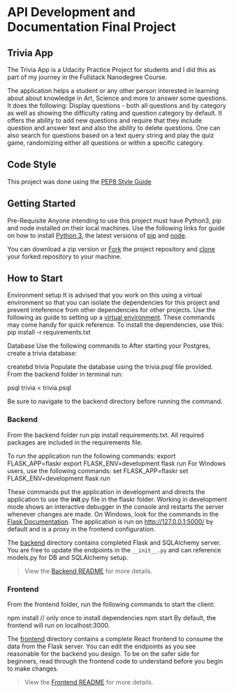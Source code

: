 # API Development and Documentation Final Project

## Trivia App
The Trivia App is a Udacity Practice Project for students and I did this as part of my journey in the Fullstack Nanodegree Course.

The application helps a student or any other person interested in learning about about knowledge in Art, Science and more to answer some questions. It does the following:
Display questions - both all questions and by category as well as showing the difficulty rating and question category by default.
It  offers the ability to add new questions and require that they include question and answer text and also the ability to delete questions.
One can also search for questions based on a text query string and play the quiz game, randomizing either all questions or within a specific category.

## Code Style
This project was done using the [PEP8 Style Guide](https://peps.python.org/pep-0008/)

## Getting Started
Pre-Requisite
Anyone intending to use this project must have Python3, pip and node installed on their local machines. Use the following links for guide on how to install [Python 3](https://docs.python.org/3/using/windows.html), the latest versions of [pip](https://packaging.python.org/en/latest/tutorials/installing-packages/) and [node](https://nodejs.org/en/download/).

You can download a zip version or [Fork](https://help.github.com/en/articles/fork-a-repo) the project repository and [clone](https://help.github.com/en/articles/cloning-a-repository) your forked repository to your machine.

## How to Start

Environment setup
It is advised that you work on this using a virtual environment so that you can isolate the dependencies for this project and prevent inteference from other dependencies for other projects.
Use the following as guide to setting up a [virtual environment](https://packaging.python.org/en/latest/guides/installing-using-pip-and-virtual-environments/#creating-a-virtual-environment).
These commands may come handy for quick reference.
To install the dependencies, use this:
pip install -r requirements.txt

Database
Use the following commands to 
After starting your Postgres, create a trivia database:

createbd trivia
Populate the database using the trivia.psql file provided. From the backend folder in terminal run:

psql trivia < trivia.psql

Be sure to navigate to the backend directory before running the command.
### Backend
From the backend folder run pip install requirements.txt. All required packages are included in the requirements file.

To run the application run the following commands:
export FLASK_APP=flaskr
export FLASK_ENV=development
flask run
For Windows users, use the following commands:
set FLASK_APP=flaskr
set FLASK_ENV=development
flask run

These commands put the application in development and directs the application to use the __init__.py file in the flaskr folder. Working in development mode shows an interactive debugger in the console and restarts the server whenever changes are made. On Windows, look for the commands in the [Flask Documentation](https://flask.palletsprojects.com/en/1.0.x/tutorial/factory/).
The application is run on http://127.0.0.1:5000/ by default and is a proxy in the frontend configuration.


The [backend](./backend/README.md) directory contains completed Flask and SQLAlchemy server. You are free to update the endpoints in the  `__init__.py` and can reference models.py for DB and SQLAlchemy setup. 

> View the [Backend README](./backend/README.md) for more details.

### Frontend
From the frontend folder, run the following commands to start the client:

npm install // only once to install dependencies
npm start 
By default, the frontend will run on localhost:3000.

The [frontend](./frontend/README.md) directory contains a complete React frontend to consume the data from the Flask server. You can edit the endpoints as you see reasonable for the backend you design. To be on the safer side for beginners, read through the frontend code to understand before you begin to make changes.

> View the [Frontend README](./frontend/README.md) for more details.
